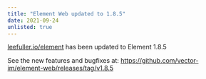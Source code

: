 ```yaml
---
title: "Element Web updated to 1.8.5"
date: 2021-09-24
unlisted: true
---
```

[leefuller.io/element](https://leefuller.io/element) has been updated to Element 1.8.5

See the new features and bugfixes at: https://github.com/vector-im/element-web/releases/tag/v1.8.5